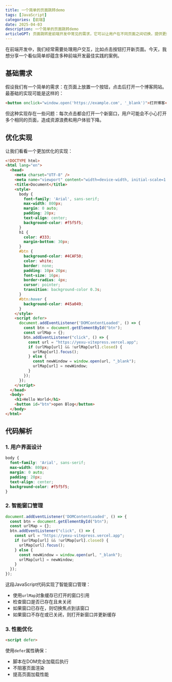 ```yaml
---
title: 一个简单的页面跳转demo
tags: [JavaScript]
categories: [前端]
date: 2025-04-03
description: 一个简单的页面跳转demo
articleGPT: 页面跳转是前端开发中常见的需求，它可以让用户在不同页面之间切换，提供更好的用户体验。在本文中，我们将探讨如何实现一个简单的页面跳转demo，包括页面跳转的原理、实现方式以及优化建议。
---
```


在前端开发中，我们经常需要处理用户交互，比如点击按钮打开新页面。今天，我想分享一个看似简单却蕴含多种前端开发最佳实践的案例。

## 基础需求

假设我们有一个简单的需求：在页面上放置一个按钮，点击后打开一个博客网站。最基础的实现可能是这样的：

```html
<button onclick="window.open('https://example.com', '_blank')">打开博客</button>
```

但这种实现存在一些问题：每次点击都会打开一个新窗口，用户可能会不小心打开多个相同的页面，造成资源浪费和用户体验下降。

## 优化实现

让我们看看一个更加优化的实现：

```html
<!DOCTYPE html>
<html lang="en">
  <head>
    <meta charset="UTF-8" />
    <meta name="viewport" content="width=device-width, initial-scale=1.0" />
    <title>Document</title>
    <style>
      body {
        font-family: 'Arial', sans-serif;
        max-width: 800px;
        margin: 0 auto;
        padding: 20px;
        text-align: center;
        background-color: #f5f5f5;
      }
      h1 {
        color: #333;
        margin-bottom: 30px;
      }
      #btn {
        background-color: #4CAF50;
        color: white;
        border: none;
        padding: 10px 20px;
        font-size: 16px;
        border-radius: 4px;
        cursor: pointer;
        transition: background-color 0.3s;
      }
      #btn:hover {
        background-color: #45a049;
      }
    </style>
    <script defer>
      document.addEventListener('DOMContentLoaded', () => {
        const btn = document.getElementById("btn");
        const urlMap = {};
        btn.addEventListener("click", () => {
          const url = "https://yexu-vitepress.vercel.app";
          if (urlMap[url] && !urlMap[url].closed) {
            urlMap[url].focus();
          } else {
            const newWindow = window.open(url, "_blank");
            urlMap[url] = newWindow;
          }
        });
      });
    </script>
  </head>
  <body>
    <h1>Hello World</h1>
    <button id="btn">open Blog</button>
  </body>
</html>
```

## 代码解析

### 1. 用户界面设计

```css
body {
  font-family: 'Arial', sans-serif;
  max-width: 800px;
  margin: 0 auto;
  padding: 20px;
  text-align: center;
  background-color: #f5f5f5;
}
```


### 2. 智能窗口管理

```javascript
document.addEventListener('DOMContentLoaded', () => {
  const btn = document.getElementById("btn");
  const urlMap = {};
  btn.addEventListener("click", () => {
    const url = "https://yexu-vitepress.vercel.app";
    if (urlMap[url] && !urlMap[url].closed) {
      urlMap[url].focus();
    } else {
      const newWindow = window.open(url, "_blank");
      urlMap[url] = newWindow;
    }
  });
});
```

这段JavaScript代码实现了智能窗口管理：
- 使用`urlMap`对象缓存已打开的窗口引用
- 检查窗口是否已存在且未关闭
- 如果窗口已存在，则切换焦点到该窗口
- 如果窗口不存在或已关闭，则打开新窗口并更新缓存

### 3. 性能优化

```html
<script defer>
```

使用`defer`属性确保：
- 脚本在DOM完全加载后执行
- 不阻塞页面渲染
- 提高页面加载性能


